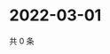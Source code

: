 # 2022-03-01

共 0 条

<!-- BEGIN WEIBO -->
<!-- 最后更新时间 Tue Mar 01 2022 23:04:58 GMT+0800 (China Standard Time) -->

<!-- END WEIBO -->
